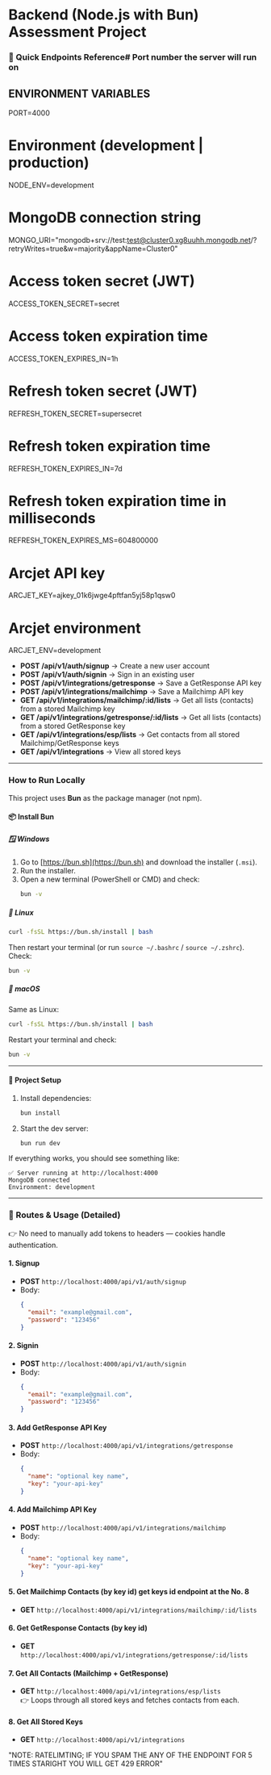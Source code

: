 # Backend (Node.js with Bun) Assessment Project

### 🔗 Quick Endpoints Reference# Port number the server will run on

## ENVIRONMENT VARIABLES

PORT=4000

# Environment (development | production)

NODE_ENV=development

# MongoDB connection string

MONGO_URI="mongodb+srv://test:test@cluster0.xg8uuhh.mongodb.net/?retryWrites=true&w=majority&appName=Cluster0"

# Access token secret (JWT)

ACCESS_TOKEN_SECRET=secret

# Access token expiration time

ACCESS_TOKEN_EXPIRES_IN=1h

# Refresh token secret (JWT)

REFRESH_TOKEN_SECRET=supersecret

# Refresh token expiration time

REFRESH_TOKEN_EXPIRES_IN=7d

# Refresh token expiration time in milliseconds

REFRESH_TOKEN_EXPIRES_MS=604800000

# Arcjet API key

ARCJET_KEY=ajkey_01k6jwge4pftfan5yj58p1qsw0

# Arcjet environment

ARCJET_ENV=development

- **POST /api/v1/auth/signup** → Create a new user account
- **POST /api/v1/auth/signin** → Sign in an existing user
- **POST /api/v1/integrations/getresponse** → Save a GetResponse API key
- **POST /api/v1/integrations/mailchimp** → Save a Mailchimp API key
- **GET /api/v1/integrations/mailchimp/:id/lists** → Get all lists (contacts) from a stored Mailchimp key
- **GET /api/v1/integrations/getresponse/:id/lists** → Get all lists (contacts) from a stored GetResponse key
- **GET /api/v1/integrations/esp/lists** → Get contacts from all stored Mailchimp/GetResponse keys
- **GET /api/v1/integrations** → View all stored keys

---

### How to Run Locally

This project uses **Bun** as the package manager (not npm).

#### 📦 Install Bun

##### 🪟 Windows

1. Go to [https://bun.sh](https://bun.sh) and download the installer (`.msi`).
2. Run the installer.
3. Open a new terminal (PowerShell or CMD) and check:
   ```bash
   bun -v
   ```

##### 🐧 Linux

```bash
curl -fsSL https://bun.sh/install | bash
```

Then restart your terminal (or run `source ~/.bashrc` / `source ~/.zshrc`).  
Check:

```bash
bun -v
```

##### 🍎 macOS

Same as Linux:

```bash
curl -fsSL https://bun.sh/install | bash
```

Restart your terminal and check:

```bash
bun -v
```

---

#### 📂 Project Setup

1. Install dependencies:
   ```bash
   bun install
   ```
2. Start the dev server:
   ```bash
   bun run dev
   ```

If everything works, you should see something like:

```
✅ Server running at http://localhost:4000
MongoDB connected
Environment: development
```

---

### 🔑 Routes & Usage (Detailed)

👉 No need to manually add tokens to headers — cookies handle authentication.

#### 1. **Signup**

- **POST** `http://localhost:4000/api/v1/auth/signup`
- Body:
  ```json
  {
    "email": "example@gmail.com",
    "password": "123456"
  }
  ```

#### 2. **Signin**

- **POST** `http://localhost:4000/api/v1/auth/signin`
- Body:
  ```json
  {
    "email": "example@gmail.com",
    "password": "123456"
  }
  ```

#### 3. **Add GetResponse API Key**

- **POST** `http://localhost:4000/api/v1/integrations/getresponse`
- Body:
  ```json
  {
    "name": "optional key name",
    "key": "your-api-key"
  }
  ```

#### 4. **Add Mailchimp API Key**

- **POST** `http://localhost:4000/api/v1/integrations/mailchimp`
- Body:
  ```json
  {
    "name": "optional key name",
    "key": "your-api-key"
  }
  ```

#### 5. **Get Mailchimp Contacts (by key id) get keys id endpoint at the No. 8**

- **GET** `http://localhost:4000/api/v1/integrations/mailchimp/:id/lists`

#### 6. **Get GetResponse Contacts (by key id)**

- **GET** `http://localhost:4000/api/v1/integrations/getresponse/:id/lists`

#### 7. **Get All Contacts (Mailchimp + GetResponse)**

- **GET** `http://localhost:4000/api/v1/integrations/esp/lists`  
  👉 Loops through all stored keys and fetches contacts from each.

#### 8. **Get All Stored Keys**

- **GET** `http://localhost:4000/api/v1/integrations`

"NOTE: RATELIMTING; IF YOU SPAM THE ANY OF THE ENDPOINT FOR 5 TIMES STARIGHT YOU WILL GET 429 ERROR"
